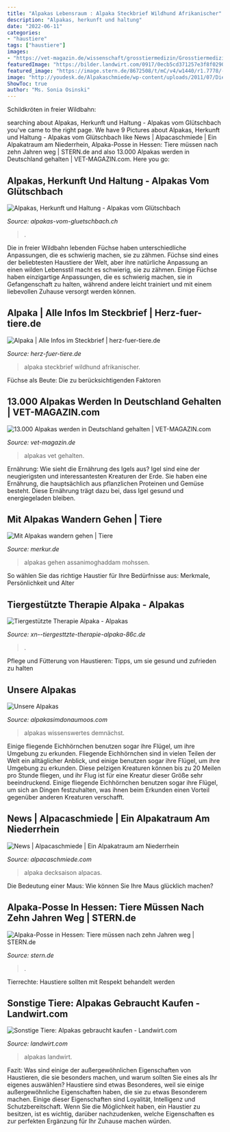 ```yaml
---
title: "Alpakas Lebensraum : Alpaka Steckbrief Wildhund Afrikanischer"
description: "Alpakas, herkunft und haltung"
date: "2022-06-11"
categories:
- "haustiere"
tags: ["haustiere"]
images:
- "https://vet-magazin.de/wissenschaft/grosstiermedizin/Grosstiermedizin-Kameliden/Alpakas-Deutschland/Alpakas.jpg?v=1359706176"
featuredImage: "https://bilder.landwirt.com/0917/0ecb5cd371257e3f8f0290cca46c3ae1.jpg"
featured_image: "https://image.stern.de/8672508/t/mC/v4/w1440/r1.7778/-/alpakas-braunfels.jpg"
image: "http://youdesk.de/Alpakaschmiede/wp-content/uploads/2011/07/Die-drei.jpg"
ShowToc: true
author: "Ms. Sonia Osinski"
---
```



Schildkröten in freier Wildbahn:

	

		
searching about Alpakas, Herkunft und Haltung - Alpakas vom Glütschbach you've came to the right page. We have 9 Pictures about Alpakas, Herkunft und Haltung - Alpakas vom Glütschbach like News | Alpacaschmiede | Ein Alpakatraum am Niederrhein, Alpaka-Posse in Hessen: Tiere müssen nach zehn Jahren weg | STERN.de and also 13.000 Alpakas werden in Deutschland gehalten | VET-MAGAZIN.com. Here you go:
		
    
## Alpakas, Herkunft Und Haltung - Alpakas Vom Glütschbach

<img loading=lazy src="http://www.alpakas-vom-gluetschbach.ch/images/IMG_E2906.jpg" onerror="this.onerror=null;this.src='https://tse3.mm.bing.net/th?id=OIP.zpP-V5E7jDBs8PyoeD_QEwAAAA&amp;pid=15.1';" alt="Alpakas, Herkunft und Haltung - Alpakas vom Glütschbach">

_Source: alpakas-vom-gluetschbach.ch_

>. 

	

Die in freier Wildbahn lebenden Füchse haben unterschiedliche Anpassungen, die es schwierig machen, sie zu zähmen.
Füchse sind eines der beliebtesten Haustiere der Welt, aber ihre natürliche Anpassung an einen wilden Lebensstil macht es schwierig, sie zu zähmen. Einige Füchse haben einzigartige Anpassungen, die es schwierig machen, sie in Gefangenschaft zu halten, während andere leicht trainiert und mit einem liebevollen Zuhause versorgt werden können.

    
## Alpaka | Alle Infos Im Steckbrief | Herz-fuer-tiere.de

<img loading=lazy src="https://images.herz-fuer-tiere.de/images/_aliases/1280w/7/4/4/1/91447-1-de-DE/Alpaka_Brodmann.jpg" onerror="this.onerror=null;this.src='https://tse3.mm.bing.net/th?id=OIP.NmD3N3nbtHWSQeJzbwEvUgHaE8&amp;pid=15.1';" alt="Alpaka | Alle Infos im Steckbrief | herz-fuer-tiere.de">

_Source: herz-fuer-tiere.de_

>alpaka steckbrief wildhund afrikanischer. 

	

Füchse als Beute: Die zu berücksichtigenden Faktoren

    
## 13.000 Alpakas Werden In Deutschland Gehalten | VET-MAGAZIN.com

<img loading=lazy src="https://vet-magazin.de/wissenschaft/grosstiermedizin/Grosstiermedizin-Kameliden/Alpakas-Deutschland/Alpakas.jpg?v=1359706176" onerror="this.onerror=null;this.src='https://tse3.mm.bing.net/th?id=OIP.fgcW2qflzajqAe_0q-mkLAAAAA&amp;pid=15.1';" alt="13.000 Alpakas werden in Deutschland gehalten | VET-MAGAZIN.com">

_Source: vet-magazin.de_

>alpakas vet gehalten. 

	

Ernährung: Wie sieht die Ernährung des Igels aus?
Igel sind eine der neugierigsten und interessantesten Kreaturen der Erde. Sie haben eine Ernährung, die hauptsächlich aus pflanzlichen Proteinen und Gemüse besteht. Diese Ernährung trägt dazu bei, dass Igel gesund und energiegeladen bleiben.

    
## Mit Alpakas Wandern Gehen | Tiere

<img loading=lazy src="https://www.merkur.de/bilder/2019/04/23/12210875/496891286-urn-newsml-dpa-com-20090101-190423-99-924386_large_4_3-3ZNG.jpg" onerror="this.onerror=null;this.src='https://tse3.mm.bing.net/th?id=OIP.Ljza1VB9sc2EWMIkr-GSvgHaEK&amp;pid=15.1';" alt="Mit Alpakas wandern gehen | Tiere">

_Source: merkur.de_

>alpakas gehen assanimoghaddam mohssen. 

	

So wählen Sie das richtige Haustier für Ihre Bedürfnisse aus: Merkmale, Persönlichkeit und Alter

    
## Tiergestützte Therapie Alpaka - Alpakas

<img loading=lazy src="http://www.xn--tiergesttzte-therapie-alpaka-86c.de/media/Alpakas-8.JPG" onerror="this.onerror=null;this.src='https://tse4.mm.bing.net/th?id=OIP.P5F09dNvWBBMeec49WeitQHaDT&amp;pid=15.1';" alt="Tiergestützte Therapie Alpaka - Alpakas">

_Source: xn--tiergesttzte-therapie-alpaka-86c.de_

>. 

	

Pflege und Fütterung von Haustieren: Tipps, um sie gesund und zufrieden zu halten

    
## Unsere Alpakas

<img loading=lazy src="https://alpakasimdonaumoos.com/mt-content/uploads/2018/03/7.jpg" onerror="this.onerror=null;this.src='https://tse3.mm.bing.net/th?id=OIP.kRp1JpxUolPFanKTAdQq1QHaE8&amp;pid=15.1';" alt="Unsere Alpakas">

_Source: alpakasimdonaumoos.com_

>alpakas wissenswertes demnächst. 

	

Einige fliegende Eichhörnchen benutzen sogar ihre Flügel, um ihre Umgebung zu erkunden.
Fliegende Eichhörnchen sind in vielen Teilen der Welt ein alltäglicher Anblick, und einige benutzen sogar ihre Flügel, um ihre Umgebung zu erkunden. Diese pelzigen Kreaturen können bis zu 20 Meilen pro Stunde fliegen, und ihr Flug ist für eine Kreatur dieser Größe sehr beeindruckend. Einige fliegende Eichhörnchen benutzen sogar ihre Flügel, um sich an Dingen festzuhalten, was ihnen beim Erkunden einen Vorteil gegenüber anderen Kreaturen verschafft.

    
## News | Alpacaschmiede | Ein Alpakatraum Am Niederrhein

<img loading=lazy src="http://youdesk.de/Alpakaschmiede/wp-content/uploads/2011/07/Die-drei.jpg" onerror="this.onerror=null;this.src='https://tse3.mm.bing.net/th?id=OIP.4EJiVMXnY7vm-W09byNb1wHaEK&amp;pid=15.1';" alt="News | Alpacaschmiede | Ein Alpakatraum am Niederrhein">

_Source: alpacaschmiede.com_

>alpaka decksaison alpacas. 

	

Die Bedeutung einer Maus: Wie können Sie Ihre Maus glücklich machen?

    
## Alpaka-Posse In Hessen: Tiere Müssen Nach Zehn Jahren Weg | STERN.de

<img loading=lazy src="https://image.stern.de/8672508/t/mC/v4/w1440/r1.7778/-/alpakas-braunfels.jpg" onerror="this.onerror=null;this.src='https://tse1.mm.bing.net/th?id=OIP.dsjI_xKRQn11wkIrh_Z7kgHaEK&amp;pid=15.1';" alt="Alpaka-Posse in Hessen: Tiere müssen nach zehn Jahren weg | STERN.de">

_Source: stern.de_

>. 

	

Tierrechte: Haustiere sollten mit Respekt behandelt werden

    
## Sonstige Tiere: Alpakas Gebraucht Kaufen - Landwirt.com

<img loading=lazy src="https://bilder.landwirt.com/0917/0ecb5cd371257e3f8f0290cca46c3ae1.jpg" onerror="this.onerror=null;this.src='https://tse4.mm.bing.net/th?id=OIP.-ZsQgSh4xswdHU6pYAdHhgHaEK&amp;pid=15.1';" alt="Sonstige Tiere: Alpakas gebraucht kaufen - Landwirt.com">

_Source: landwirt.com_

>alpakas landwirt. 

	

Fazit: Was sind einige der außergewöhnlichen Eigenschaften von Haustieren, die sie besonders machen, und warum sollten Sie eines als Ihr eigenes auswählen?
Haustiere sind etwas Besonderes, weil sie einige außergewöhnliche Eigenschaften haben, die sie zu etwas Besonderem machen. Einige dieser Eigenschaften sind Loyalität, Intelligenz und Schutzbereitschaft. Wenn Sie die Möglichkeit haben, ein Haustier zu besitzen, ist es wichtig, darüber nachzudenken, welche Eigenschaften es zur perfekten Ergänzung für Ihr Zuhause machen würden.


